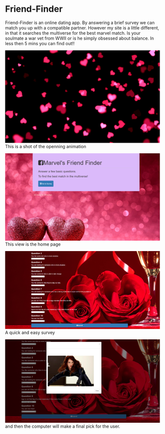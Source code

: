 # Friend-Finder

Friend-Finder is an online dating app.  By answering a brief survey we can match you up with a compatible partner.  However my site is a little different, in that it searches the multiverse for the best marvel match.  Is your soulmate a war vet from WWII or is he simply obsessed about balance.  In less then 5 mins you can find out!!

![friend-finder](opening.PNG)
This is a shot of the openning animation

![friend-finder](home.PNG)
This view is the home page


![friend-finder](survey.PNG)
A quick and easy survey


![friend-finder](finalpick.PNG)
and then the computer will make a final pick for the user.



